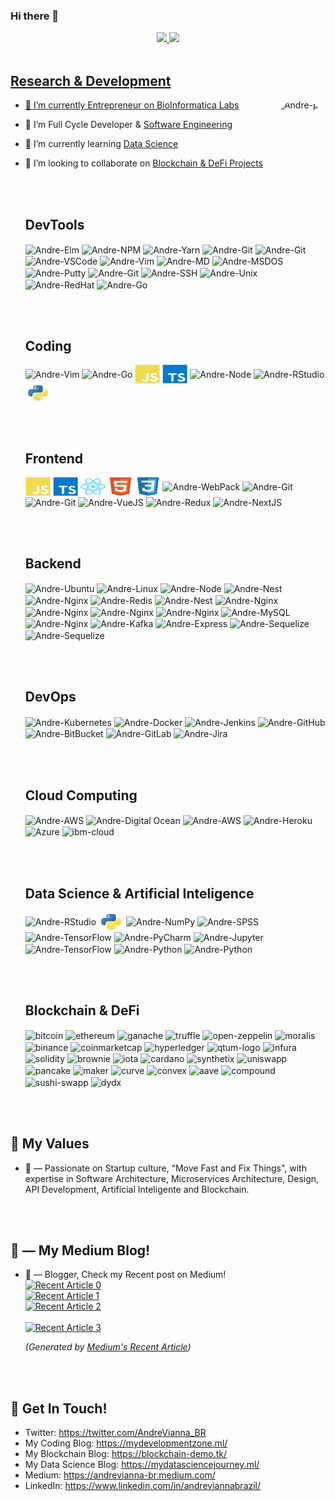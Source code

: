 
### Hi there 👋

<!-- https://devicon.dev/
https://dev.to/envoy_/150-badges-for-github-pnk
https://simpleicons.org/?q=ethereum
 -->

<div align="center">
  <a href="https://github.com/viannaandreBR">
  <img height="180em" src="https://github-readme-stats.vercel.app/api?username=viannaandreBR&show_icons=true&theme=dracula&include_all_commits=true&count_private=true"/>
  <img height="180em" src="https://github-readme-stats.vercel.app/api/top-langs/?username=viannaandreBR&layout=compact&langs_count=7&theme=dracula"/>
</div>

<div style="display: inline_block"><br>

<h2>Research & Development</h2>
  
  <img align="right" alt="Andre-pic" height="150" style="border-radius:50px;" src="https://miro.medium.com/max/2480/1*8jI3wB41kYxP-Wo5rO_Yvg.gif">

- 🔭 I’m currently Entrepreneur on [BioInformatica Labs](https://BioInformaticaLabs.com)
- 🌱 I’m Full Cycle Developer &  [Software Engineering](https://https://mydevelopmentzone.ml/)
- 🌱 I’m currently learning [Data Science](https://mydatasciencejourney.ml/)
- 👯 I’m looking to collaborate on [Blockchain & DeFi Projects](https://blockchain-demo.tk/)

  <br></br>

   <h2>DevTools</h2>
  <img align="center" alt="Andre-Elm" height="30" width="40" src="https://cdn.jsdelivr.net/gh/devicons/devicon/icons/elm/elm-original.svg">
  <img align="center" alt="Andre-NPM" height="30" width="40" src="https://cdn.jsdelivr.net/gh/devicons/devicon/icons/npm/npm-original-wordmark.svg">
  <img align="center" alt="Andre-Yarn" height="30" width="40" src="https://cdn.jsdelivr.net/gh/devicons/devicon/icons/yarn/yarn-original.svg">
  <img align="center" alt="Andre-Git" height="30" width="40" src="https://cdn.jsdelivr.net/gh/devicons/devicon/icons/git/git-original.svg">
  <img align="center" alt="Andre-Git" height="30" width="40" src="https://cdn.jsdelivr.net/gh/devicons/devicon/icons/jest/jest-plain.svg">
  <img align="center" alt="Andre-VSCode" height="30" width="40" src="https://cdn.jsdelivr.net/gh/devicons/devicon/icons/vscode/vscode-original.svg">
  <img align="center" alt="Andre-Vim" height="30" width="40" src="https://cdn.jsdelivr.net/gh/devicons/devicon/icons/vim/vim-original.svg">
  <img align="center" alt="Andre-MD" height="30" width="40" src="https://cdn.jsdelivr.net/gh/devicons/devicon/icons/markdown/markdown-original.svg">
  <img align="center" alt="Andre-MSDOS" height="30" width="40" src="https://cdn.jsdelivr.net/gh/devicons/devicon/icons/msdos/msdos-original.svg">
  <img align="center" alt="Andre-Putty" height="30" width="40"  src="https://cdn.jsdelivr.net/gh/devicons/devicon/icons/putty/putty-original.svg">
  <img align="center" alt="Andre-Git" height="30" width="40" src="https://cdn.jsdelivr.net/gh/devicons/devicon/icons/slack/slack-original.svg">
  <img align="center" alt="Andre-SSH" height="30" width="40"  src="https://cdn.jsdelivr.net/gh/devicons/devicon/icons/ssh/ssh-original.svg">
  <img align="center" alt="Andre-Unix" height="30" width="40" src="https://cdn.jsdelivr.net/gh/devicons/devicon/icons/unix/unix-original.svg">
  <img align="center" alt="Andre-RedHat" height="30" width="40"  src="https://cdn.jsdelivr.net/gh/devicons/devicon/icons/redhat/redhat-original.svg">
  <img align="center" alt="Andre-Go" height="30" width="40" src="https://cdn.jsdelivr.net/gh/devicons/devicon/icons/django/django-original.svg">

  

  <br></br>

  <h2>Coding</h2>
  
  <img align="center" alt="Andre-Vim" height="30" width="40" src="https://cdn.jsdelivr.net/gh/devicons/devicon/icons/c/c-original.svg">
  <img align="center" alt="Andre-Go" height="30" width="40" src="https://cdn.jsdelivr.net/gh/devicons/devicon/icons/go/go-original.svg">
  <img align="center" alt="Andre-Js" height="30" width="40" src="https://raw.githubusercontent.com/devicons/devicon/master/icons/javascript/javascript-plain.svg">
  <img align="center" alt="Andre-Ts" height="30" width="40" src="https://raw.githubusercontent.com/devicons/devicon/master/icons/typescript/typescript-plain.svg">
  <img align="center" alt="Andre-Node" height="30" width="40"  src="https://cdn.jsdelivr.net/gh/devicons/devicon/icons/nodejs/nodejs-original.svg">
  <img align="center" alt="Andre-RStudio" height="30" width="40" src="https://cdn.jsdelivr.net/gh/devicons/devicon/icons/rstudio/rstudio-original.svg">
  <img align="center" alt="Andre-Python" height="30" width="40" src="https://raw.githubusercontent.com/devicons/devicon/master/icons/python/python-original.svg">  
  

  <br></br>
  
  <h2>Frontend</h2>
  <img align="center" alt="Andre-Js" height="30" width="40" src="https://raw.githubusercontent.com/devicons/devicon/master/icons/javascript/javascript-plain.svg">
  <img align="center" alt="Andre-Ts" height="30" width="40" src="https://raw.githubusercontent.com/devicons/devicon/master/icons/typescript/typescript-plain.svg">
  <img align="center" alt="Andre-React" height="30" width="40" src="https://raw.githubusercontent.com/devicons/devicon/master/icons/react/react-original.svg">
  <img align="center" alt="Andre-HTML" height="30" width="40" src="https://raw.githubusercontent.com/devicons/devicon/master/icons/html5/html5-original.svg">
  <img align="center" alt="Andre-CSS" height="30" width="40" src="https://raw.githubusercontent.com/devicons/devicon/master/icons/css3/css3-original.svg">  
  <img align="center" alt="Andre-WebPack" height="30" width="40" src="https://cdn.jsdelivr.net/gh/devicons/devicon/icons/webpack/webpack-original.svg">  
  <img align="center" alt="Andre-Git" height="30" width="40" src="https://cdn.jsdelivr.net/gh/devicons/devicon/icons/bootstrap/bootstrap-plain.svg">
  <img align="center" alt="Andre-Git" height="30" width="40" src="https://cdn.jsdelivr.net/gh/devicons/devicon/icons/chrome/chrome-original.svg">
  <img align="center" alt="Andre-VueJS" height="30" width="40" src="https://cdn.jsdelivr.net/gh/devicons/devicon/icons/vuejs/vuejs-original.svg">  
  <img align="center" alt="Andre-Redux" height="30" width="40" src="https://cdn.jsdelivr.net/gh/devicons/devicon/icons/redux/redux-original.svg">
  <img align="center" alt="Andre-NextJS" height="30" width="40" src="https://cdn.jsdelivr.net/gh/devicons/devicon/icons/nextjs/nextjs-original.svg">
  
  <br></br>
  
  <h2>Backend</h2>
  <img align="center" alt="Andre-Ubuntu" height="30" width="40" src="https://cdn.jsdelivr.net/gh/devicons/devicon/icons/ubuntu/ubuntu-plain.svg">
  <img align="center" alt="Andre-Linux" height="30" width="40" src="https://cdn.jsdelivr.net/gh/devicons/devicon/icons/linux/linux-original.svg">
  <img align="center" alt="Andre-Node" height="30" width="40"  src="https://cdn.jsdelivr.net/gh/devicons/devicon/icons/nodejs/nodejs-original.svg">
  <img align="center" alt="Andre-Nest" height="30" width="40" src="https://cdn.jsdelivr.net/gh/devicons/devicon/icons/nestjs/nestjs-plain.svg">
  <img align="center" alt="Andre-Nginx" height="30" width="40" src="https://cdn.jsdelivr.net/gh/devicons/devicon/icons/nginx/nginx-original.svg">
  <img align="center" alt="Andre-Redis" height="30" width="40" src="https://cdn.jsdelivr.net/gh/devicons/devicon/icons/redis/redis-original.svg">
  <img align="center" alt="Andre-Nest" height="30" width="40" src="https://cdn.jsdelivr.net/gh/devicons/devicon/icons/nestjs/nestjs-plain.svg">
  <img align="center" alt="Andre-Nginx" height="30" width="40" src="https://cdn.jsdelivr.net/gh/devicons/devicon/icons/postgresql/postgresql-original.svg">
  <img align="center" alt="Andre-Nginx" height="30" width="40" src="https://cdn.jsdelivr.net/gh/devicons/devicon/icons/mongodb/mongodb-original.svg">
  <img align="center" alt="Andre-Nginx" height="30" width="40" src="https://cdn.jsdelivr.net/gh/devicons/devicon/icons/flask/flask-original.svg">
  <img align="center" alt="Andre-Nginx" height="30" width="40" src="https://cdn.jsdelivr.net/gh/devicons/devicon/icons/denojs/denojs-original.svg">
  <img align="center" alt="Andre-MySQL" height="30" width="40" src="https://cdn.jsdelivr.net/gh/devicons/devicon/icons/mysql/mysql-original.svg"">
  <img align="center" alt="Andre-Nginx" height="30" width="40" src="https://cdn.jsdelivr.net/gh/devicons/devicon/icons/graphql/graphql-plain.svg">
  <img align="center" alt="Andre-Kafka" height="30" width="40" src="https://cdn.jsdelivr.net/gh/devicons/devicon/icons/apachekafka/apachekafka-original.svg">
  <img align="center" alt="Andre-Express" height="30" width="40" src="https://cdn.jsdelivr.net/gh/devicons/devicon/icons/express/express-original.svg">
  <img align="center" alt="Andre-Sequelize" height="30" width="40" src="https://cdn.jsdelivr.net/gh/devicons/devicon/icons/sequelize/sequelize-original.svg">
  <img align="center" alt="Andre-Sequelize" height="30" width="40" src="https://cdn.jsdelivr.net/gh/devicons/devicon/icons/firebase/firebase-plain.svg">
  
  
  <br></br>
 
  
  <h2>DevOps</h2>
  <img align="center" alt="Andre-Kubernetes" height="30" width="40" src="https://cdn.jsdelivr.net/gh/devicons/devicon/icons/kubernetes/kubernetes-plain.svg">
  <img align="center" alt="Andre-Docker" height="30" width="40" src="https://cdn.jsdelivr.net/gh/devicons/devicon/icons/docker/docker-original.svg">  
  <img align="center" alt="Andre-Jenkins" height="30" width="40" src="https://cdn.jsdelivr.net/gh/devicons/devicon/icons/jenkins/jenkins-original.svg">
  <img align="center" alt="Andre-GitHub" height="30" width="40" src="https://cdn.jsdelivr.net/gh/devicons/devicon/icons/github/github-original.svg">
  <img align="center" alt="Andre-BitBucket" height="30" width="40" src="https://cdn.jsdelivr.net/gh/devicons/devicon/icons/bitbucket/bitbucket-original.svg">
  <img align="center" alt="Andre-GitLab" height="30" width="40" src="https://cdn.jsdelivr.net/gh/devicons/devicon/icons/gitlab/gitlab-original.svg">
  <img align="center" alt="Andre-Jira" height="30" width="40" src="https://cdn.jsdelivr.net/gh/devicons/devicon/icons/jira/jira-original.svg">
  
  <br></br>

  <h2>Cloud Computing</h2>
  <img align="center" alt="Andre-AWS" height="30" width="40" src="https://cdn.jsdelivr.net/gh/devicons/devicon/icons/amazonwebservices/amazonwebservices-original.svg">
  <img align="center" alt="Andre-Digital Ocean" height="30" width="40" src="https://cdn.jsdelivr.net/gh/devicons/devicon/icons/digitalocean/digitalocean-original.svg">
  <img align="center" alt="Andre-AWS" height="30" width="40" src="https://cdn.jsdelivr.net/gh/devicons/devicon/icons/googlecloud/googlecloud-original.svg">
  <img align="center" alt="Andre-Heroku" height="30" width="40"  src="https://cdn.jsdelivr.net/gh/devicons/devicon/icons/heroku/heroku-original.svg">

  <img align="center" alt="Azure" height="30" width="30"  src="https://www.svgrepo.com/show/303372/azure-1-logo.svg">
  <img align="center" alt="ibm-cloud" height="30" width="30"  src="https://user-images.githubusercontent.com/300008/32847130-2481e4ac-c9f7-11e7-9962-3d444d5e42da.png">


  
   <br></br>
  
  
  <h2>Data Science & Artificial Inteligence</h2>
  <img align="center" alt="Andre-RStudio" height="30" width="40" src="https://cdn.jsdelivr.net/gh/devicons/devicon/icons/rstudio/rstudio-original.svg">
  <img align="center" alt="Andre-Python" height="30" width="40" src="https://raw.githubusercontent.com/devicons/devicon/master/icons/python/python-original.svg">  
  <img align="center" alt="Andre-NumPy" height="30" width="40" src="https://cdn.jsdelivr.net/gh/devicons/devicon/icons/numpy/numpy-original.svg">
  <img align="center" alt="Andre-SPSS" height="30" width="40" src="https://cdn.jsdelivr.net/gh/devicons/devicon/icons/spss/spss-original.svg">  
  <img align="center" alt="Andre-TensorFlow" height="30" width="40" src="https://cdn.jsdelivr.net/gh/devicons/devicon/icons/tensorflow/tensorflow-original.svg">
  <img align="center" alt="Andre-PyCharm" height="30" width="40" src="https://cdn.jsdelivr.net/gh/devicons/devicon/icons/pycharm/pycharm-original.svg">  
  <img align="center" alt="Andre-Jupyter" height="30" width="40" src="https://cdn.jsdelivr.net/gh/devicons/devicon/icons/jupyter/jupyter-original.svg">  
  <img align="center" alt="Andre-TensorFlow" height="30" width="40" src="https://cdn.jsdelivr.net/gh/devicons/devicon/icons/matlab/matlab-original.svg">
  <img align="center" alt="Andre-Python" height="30" width="40" src="https://cdn.jsdelivr.net/gh/devicons/devicon/icons/pandas/pandas-original.svg">
  <img align="center" alt="Andre-Python" height="30" width="40" src="https://cdn.jsdelivr.net/gh/devicons/devicon/icons/julia/julia-original.svg">

 
   <br></br>
  

  <h2>Blockchain & DeFi</h2>
    <img align="center" alt="bitcoin"height="30"  width="30"  src="https://upload.wikimedia.org/wikipedia/commons/thumb/4/46/Bitcoin.svg/1200px-Bitcoin.svg.png" />
    <img align="center" alt="ethereum" height="30" width="30"  src="https://ethereum.org/static/a110735dade3f354a46fc2446cd52476/db4de/eth-home-icon.webp" />

    <img align="center" alt="ganache" height="30" width="30" src="https://seeklogo.com/images/G/ganache-logo-1EB72084A8-seeklogo.com.png" />

    <img align="center" alt="truffle" height="30" width="30"  src="https://seeklogo.com/images/T/truffle-logo-2DC7EBABF2-seeklogo.com.png" />

    
    <img align="center" alt="open-zeppelin" height="30" width="40" src="https://media-exp1.licdn.com/dms/image/C560BAQH1_7Ozb7cOKw/company-logo_400_400/0/1637621250790?e=1647475200&v=beta&t=N60fvz0-0v5q9ahKGzNpDS_zA43uSeJekDVumCdXr0Q" />

    <img align="center" alt="moralis" height="30" width="40" src="https://moralis.io/wp-content/uploads/2021/07/bigicon_hero2.svg" />

    <img align="center" alt="binance" height="30" width="30" src="https://upload.wikimedia.org/wikipedia/commons/thumb/e/e8/Binance_Logo.svg/2048px-Binance_Logo.svg.png" />

    <img align="center" alt="coinmarketcap" height="30" width="30" src="https://s2.coinmarketcap.com/static/img/coins/200x200/3628.png" />  

    <img align="center" alt="hyperledger" height="30" width="30" src="https://upload.wikimedia.org/wikipedia/commons/1/18/Hyperledger_diagram.svg" />  

    <img align="center" alt="qtum-logo" height="30" width="30" src="https://seeklogo.com/images/Q/qtum-logo-DCA377ECFF-seeklogo.com.png" />  


    <img align="center" alt="infura" height="30" width="30" src="https://encrypted-tbn0.gstatic.com/images?q=tbn:ANd9GcSnhMH7oM2b-aIlFBJFURNM9k26QCYAhAArI_dqVkwNiyWG79GpfQPFysyfa8XcYDhX0-k&usqp=CAU" />

    <img align="center" alt="solidity" height="30" width="30" src="https://docs.soliditylang.org/en/v0.8.11/_static/logo.svg" />  

    <img align="center" alt="brownie" height="30" width="30" src="https://avatars.githubusercontent.com/u/55654090?s=280&v=4" />

    <img align="center" alt="iota" height="30" width="30" src="https://cdn.worldvectorlogo.com/logos/ethos.svg" />  

    <img align="center" alt="cardano" height="30" width="30" src="https://cdn4.iconfinder.com/data/icons/crypto-currency-and-coin-2/256/cardano_ada-512.png" />  


   <img align="center" alt="synthetix" height="30" width="30" src="https://seeklogo.com/images/S/synthetix-snx-logo-2E4D0D8BED-seeklogo.com.png" /> 

   <img align="center" alt="uniswapp" height="30" width="30" src="https://upload.wikimedia.org/wikipedia/commons/thumb/e/e7/Uniswap_Logo.svg/1026px-Uniswap_Logo.svg.png" /> 

   <img align="center" alt="pancake" height="30" width="30" src="https://seeklogo.com/images/P/pancakeswap-cake-logo-855C872947-seeklogo.com.png" /> 

   <img align="center" alt="maker" height="30" width="30" src="https://cryptologos.cc/logos/maker-mkr-logo.png" /> 

   <img align="center" alt="curve" height="30" width="30" src="https://curve.fi/logo.png" /> 

  <img align="center" alt="convex" height="30" width="30" src="https://yourcryptolibrary.com/wp-content/uploads/2021/10/convex-logo.png" /> 

   <img align="center" alt="aave" height="30" width="30" src="https://storage.googleapis.com/holdex-public/projects/ethlend/aave-logo-icon-ghost.png" /> 

   <img align="center" alt="compound" height="30" width="30" src="https://thumbs.dreamstime.com/b/compound-comp-token-symbol-cryptocurrency-logo-coin-icon-isolated-white-background-vector-illustration-219784429.jpg" /> 

   <img align="center" alt="sushi-swapp" height="30" width="30" src="https://cryptologos.cc/logos/sushiswap-sushi-logo.png" /> 

   <img align="center" alt="dydx" height="30" width="30" src="https://dydx.exchange/icon.svg" /> 
    

</div>

 <br></br>



<h2>🌱 My Values</h2>

- 🤔 &mdash; Passionate on Startup culture, “Move Fast and Fix Things", with expertise in Software Architecture, Microservices Architecture, Design, API Development, Artificial Inteligente and Blockchain. <br> 

<!-- - 😎 &mdash; Actual Year. <br> ![github stats](https://github-readme-stats.vercel.app/api?username=viannaandreBR&show_icons=true) -->

<br></br>


<h2>📝 &mdash; My Medium Blog!</h2>

- 📝 &mdash; Blogger, Check my Recent post on Medium!
    <br> <a target="_blank" href="https://github-readme-medium-recent-article.vercel.app/medium/@andrevianna-br/0"><img src="https://github-readme-medium-recent-article.vercel.app/medium/@andrevianna-br/0" alt="Recent Article 0"></a>
    <br> <a target="_blank" href="https://github-readme-medium-recent-article.vercel.app/medium/@andrevianna-br/1"><img src="https://github-readme-medium-recent-article.vercel.app/medium/@andrevianna-br/1" alt="Recent Article 1"></a>
    <br> <a target="_blank" href="https://github-readme-medium-recent-article.vercel.app/medium/@andrevianna-br/2"><img src="https://github-readme-medium-recent-article.vercel.app/medium/@andrevianna-br/2" alt="Recent Article 2"></a> <br>
    <br> <a target="_blank" href="https://github-readme-medium-recent-article.vercel.app/medium/@andrevianna-br/3"><img src="https://github-readme-medium-recent-article.vercel.app/medium/@andrevianna-br/3" alt="Recent Article 3"></a> <br>

    _(Generated by [Medium's Recent Article](https://github.com/bxcodec/github-readme-medium-recent-article))_



<br></br>
<h2>📮 Get In Touch!</h2>

<!-- ### 📮 Get In Touch! -->
- Twitter: https://twitter.com/AndreVianna_BR
- My Coding Blog: https://mydevelopmentzone.ml/
- My Blockchain Blog: https://blockchain-demo.tk/
- My Data Science Blog: https://mydatasciencejourney.ml/
- Medium: https://andrevianna-br.medium.com/
- LinkedIn: https://www.linkedin.com/in/andreviannabrazil/

  
